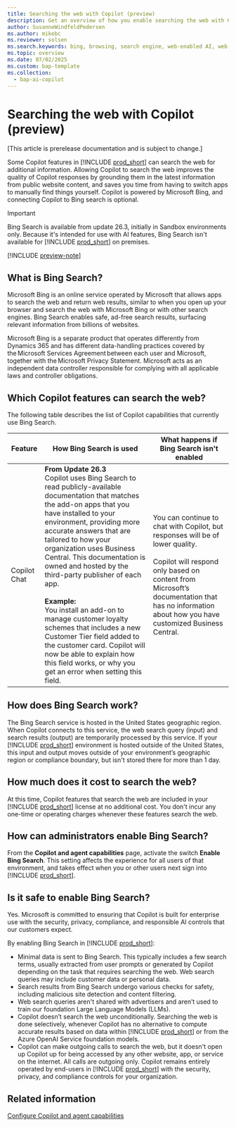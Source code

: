 ```yaml
---
title: Searching the web with Copilot (preview)
description: Get an overview of how you enable searching the web with Copilot in Business Central.  
author: SusanneWindfeldPedersen
ms.author: mikebc
ms.reviewer: solsen
ms.search.keywords: bing, browsing, search engine, web-enabled AI, web-aware AI
ms.topic: overview 
ms.date: 07/02/2025
ms.custom: bap-template 
ms.collection:
  - bap-ai-copilot
---
```


# Searching the web with Copilot (preview)

[This article is prerelease documentation and is subject to change.]

Some Copilot features in [!INCLUDE [prod_short](includes/prod_short.md)] can search the web for additional information. Allowing Copilot to search the web improves the quality of Copilot responses by grounding them in the latest information from public website content, and saves you time from having to switch apps to manually find things yourself. Copilot is powered by Microsoft Bing, and connecting Copilot to Bing search is optional. 

> [!IMPORTANT]
> Bing Search is available from update 26.3, initially in Sandbox environments only. Because it's intended for use with AI features, Bing Search isn't available for [!INCLUDE [prod_short](includes/prod_short.md)] on premises.

[!INCLUDE [preview-note](~/../shared-content/shared/preview-includes/production-ready-preview-dynamics365.md)]

## What is Bing Search? 

Microsoft Bing is an online service operated by Microsoft that allows apps to search the web and return web results, similar to when you open up your browser and search the web with Microsoft Bing or with other search engines. Bing Search enables safe, ad-free search results, surfacing relevant information from billions of websites. 

Microsoft Bing is a separate product that operates differently from Dynamics 365 and has different data-handling practices covered by the Microsoft Services Agreement between each user and Microsoft, together with the Microsoft Privacy Statement. Microsoft acts as an independent data controller responsible for complying with all applicable laws and controller obligations.

## Which Copilot features can search the web? 

The following table describes the list of Copilot capabilities that currently use Bing Search. 

| Feature | How Bing Search is used | What happens if Bing Search isn't enabled |
| --- | --- | --- |
| Copilot Chat | **From Update 26.3**<br> Copilot uses Bing Search to read publicly-available documentation that matches the add-on apps that you have installed to your environment, providing more accurate answers that are tailored to how your organization uses Business Central. This documentation is owned and hosted by the third-party publisher of each app. <br><br> **Example:** <br>You install an add-on to manage customer loyalty schemes that includes a new Customer Tier field added to the customer card. Copilot will now be able to explain how this field works, or why you get an error when setting this field.| You can continue to chat with Copilot, but responses will be of lower quality.<br><br> Copilot will respond only based on content from Microsoft’s documentation that has no information about how you have customized Business Central. |

## How does Bing Search work? 

The Bing Search service is hosted in the United States geographic region. When Copilot connects to this service, the web search query (input) and search results (output) are temporarily processed by this service. If your [!INCLUDE [prod_short](includes/prod_short.md)] environment is hosted outside of the United States, this input and output moves outside of your environment’s geographic region or compliance boundary, but isn't stored there for more than 1 day. 

## How much does it cost to search the web?

At this time, Copilot features that search the web are included in your [!INCLUDE [prod_short](includes/prod_short.md)] license at no additional cost. You don't incur any one-time or operating charges whenever these features search the web. 

## How can administrators enable Bing Search? 

From the **Copilot and agent capabilities** page, activate the switch **Enable Bing Search**. This setting affects the experience for all users of that environment, and takes effect when you or other users next sign into [!INCLUDE [prod_short](includes/prod_short.md)].  

## Is it safe to enable Bing Search? 

Yes. Microsoft is committed to ensuring that Copilot is built for enterprise use with the security, privacy, compliance, and responsible AI controls that our customers expect.  

By enabling Bing Search in [!INCLUDE [prod_short](includes/prod_short.md)]: 

- Minimal data is sent to Bing Search. This typically includes a few search terms, usually extracted from user prompts or generated by Copilot depending on the task that requires searching the web. Web search queries may include customer data or personal data. 
- Search results from Bing Search undergo various checks for safety, including malicious site detection and content filtering. 
- Web search queries aren't shared with advertisers and aren’t used to train our foundation Large Language Models (LLMs). 
- Copilot doesn’t search the web unconditionally. Searching the web is done selectively, whenever Copilot has no alternative to compute accurate results based on data within [!INCLUDE [prod_short](includes/prod_short.md)] or from the Azure OpenAI Service foundation models. 
- Copilot can make outgoing calls to search the web, but it doesn't open up Copilot up for being accessed by any other website, app, or service on the internet. All calls are outgoing only. Copilot remains entirely operated by end-users in [!INCLUDE [prod_short](includes/prod_short.md)] with the security, privacy, and compliance controls for your organization. 

## Related information

[Configure Copilot and agent capabilities](enable-ai.md)  